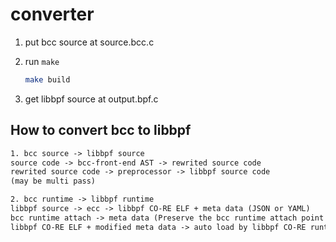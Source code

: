 # converter

1. put bcc source at source.bcc.c
2. run `make`

    ```sh
    make build
    ```

3. get libbpf source at output.bpf.c

## How to convert bcc to libbpf

```txt
1. bcc source -> libbpf source
source code -> bcc-front-end AST -> rewrited source code
rewrited source code -> preprocessor -> libbpf source code
(may be multi pass)

2. bcc runtime -> libbpf runtime
libbpf source -> ecc -> libbpf CO-RE ELF + meta data (JSON or YAML)
bcc runtime attach -> meta data (Preserve the bcc runtime attach point and other state)
libbpf CO-RE ELF + modified meta data -> auto load by libbpf CO-RE runtime base on config
```
